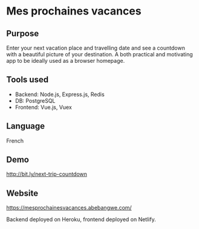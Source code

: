 Mes prochaines vacances
====================

Purpose
--------------------

Enter your next vacation place and travelling date and see a countdown with a beautiful picture of your destination. A both practical and motivating app to be ideally used as a browser homepage.

Tools used
--------------------

- Backend: Node.js, Express.js, Redis
- DB: PostgreSQL
- Frontend: Vue.js, Vuex

Language
--------------------

French

Demo
--------------------

http://bit.ly/next-trip-countdown

Website
--------------------

https://mesprochainesvacances.abebangwe.com/

Backend deployed on Heroku, frontend deployed on Netlify.